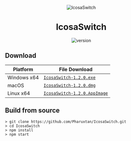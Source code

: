 <p align="center"><img src="https://github.com/Pharuxtan/IcosaSwitch/raw/master/icosaswitch.png" alt="IcosaSwitch"></p>

<h1 align="center">IcosaSwitch</h1>

<p align="center">
  <img src="https://img.shields.io/badge/Version-1.2.0-%23e60012?style=for-the-badge" alt="version"> 
</p>

## Download

| Platform | File Download |
| -------- | ---- |
| Windows x64 | [`IcosaSwitch-1.2.0.exe`](https://github.com/Pharuxtan/IcosaSwitch/releases/download/v1.2.0/IcosaSwitch-1.2.0.exe) |
| macOS | [`IcosaSwitch-1.2.0.dmg`](https://github.com/Pharuxtan/IcosaSwitch/releases/download/v1.2.0/IcosaSwitch-1.2.0.dmg) |
| Linux x64 | [`IcosaSwitch-1.2.0.AppImage`](https://github.com/Pharuxtan/IcosaSwitch/releases/download/v1.2.0/IcosaSwitch-1.2.0.AppImage) |

## Build from source

```console
> git clone https://github.com/Pharuxtan/IcosaSwitch.git
> cd IcosaSwitch
> npm install
> npm start
```
